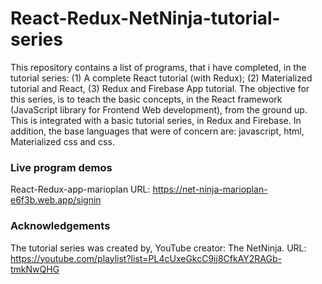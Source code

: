 # React-Redux-NetNinja-tutorial-series

This repository contains a list of programs, that i have completed, in the tutorial series: (1) A complete React tutorial (with Redux); (2) Materialized tutorial and React, (3) Redux and Firebase App tutorial. The objective for this series, is to teach the basic concepts, in the React framework (JavaScript library for Frontend Web development), from the ground up. This is integrated with a basic tutorial series, in Redux and Firebase. In addition, the base languages that were of concern are: javascript, html, Materialized css and css.  

### Live program demos
React-Redux-app-marioplan URL: https://net-ninja-marioplan-e6f3b.web.app/signin

### Acknowledgements
The tutorial series was created by, YouTube creator: The NetNinja. URL: https://youtube.com/playlist?list=PL4cUxeGkcC9ij8CfkAY2RAGb-tmkNwQHG

